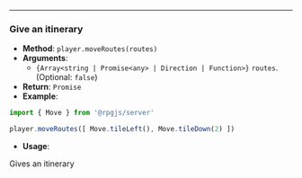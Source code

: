 
---
### Give an itinerary
- **Method**: `player.moveRoutes(routes)`
- **Arguments**:
    - `{Array<string | Promise<any> | Direction | Function>}` `routes`.  (Optional: `false`)
- **Return**: `Promise`  
- **Example**: 
```ts
import { Move } from '@rpgjs/server'

player.moveRoutes([ Move.tileLeft(), Move.tileDown(2) ])
```
 
- **Usage**:


Gives an itinerary
